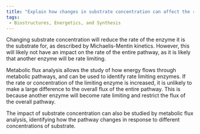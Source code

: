 ```yaml
---
title: "Explain how changes in substrate concentration can affect the rate of a metabolic pathway. How does metabolic flux analysis help determine the impact of substrate concentration?"
tags:
 - Biostructures, Energetics, and Synthesis
---
```

Changing substrate concentration will reduce the rate of the enzyme it is the substrate for, as described by Michaelis-Mentin kinetics. However, this will likely not have an impact on the rate of the entire pathway, as it is likely that another enzyme will be rate limiting. 

Metabolic flux analysis allows the study of how energy flows through metabolic pathways, and can be used to identify rate limiting enzymes. If the rate or concentration of the limiting enzyme is increased, it is unlikely to make a large difference to the overall flux of the entire pathway. This is because another enzyme will become rate limiting and restrict the flux of the overall pathway. 

The impact of substrate concentration can also be studied by metabolic flux analysis, identifying how the pathway changes in response to different concentrations of substrate. 

